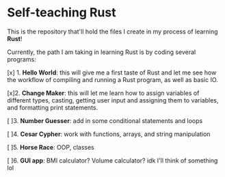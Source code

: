 # Self-teaching Rust

This is the repository that'll hold the files I create in my process of learning **Rust**!

Currently, the path I am taking in learning Rust is by coding several programs:

[x] 1. **Hello World**: this will give me a first taste of Rust and let me see how the workflow of compiling and running a Rust program, as well as basic IO.

[x]2.  **Change Maker**: this will let me learn how to assign variables of different types, casting, getting user input and assigning them to variables, and formatting print statements.

[ ]3.  **Number Guesser**: add in some conditional statements and loops

[ ]4. **Cesar Cypher**: work with functions, arrays, and string manipulation

[ ]5. **Horse Race**: OOP, classes

[ ]6. **GUI app**: BMI calculator? Volume calculator? idk I'll think of something lol